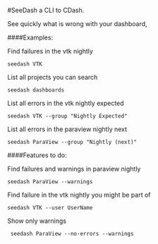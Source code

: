 #SeeDash a CLI to CDash.

See quickly what is wrong with your dashboard,

####Examples:

Find failures in the vtk nightly

    seedash VTK

List all projects you can search

    seedash dashboards

List all errors in the vtk nightly expected

    seedash VTK --group "Nightly Expected"


List all errors in the paraview nightly next

    seedash ParaView --group "Nightly (next)"

####Features to do:

Find failures and warnings in paraview nightly

    seedash ParaView --warnings

Find failure in the vtk nightly you might be part of

    seedash VTK --user UserName

Show only warnings

     seedash ParaView --no-errors --warnings





